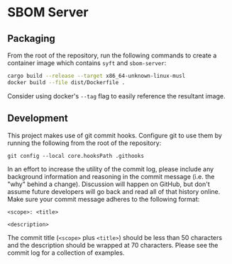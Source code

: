 # SBOM Server #

## Packaging ##

From the root of the repository, run the following commands to create a
container image which contains `syft` and `sbom-server`:

```sh
cargo build --release --target x86_64-unknown-linux-musl
docker build --file dist/Dockerfile .
```

Consider using docker's `--tag` flag to easily reference the resultant image.

## Development ##

This project makes use of git commit hooks. Configure git to use them by running
the following from the root of the repository:

    git config --local core.hooksPath .githooks

In an effort to increase the utility of the commit log, please include any
background information and reasoning in the commit message (i.e. the "why"
behind a change). Discussion will happen on GitHub, but don't assume future
developers will go back and read all of that history online. Make sure your
commit message adheres to the following format:

    <scope>: <title>
    
    <description>

The commit title (`<scope>` plus `<title>`) should be less than 50 characters
and the description should be wrapped at 70 characters. Please see the commit
log for a collection of examples.
